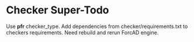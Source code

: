 <h1>Checker Super-Todo</h1>

Use **pfr** checker_type. Add dependencies from checker/requirements.txt to checkers requirements. Need rebuild and rerun ForcAD engine.
